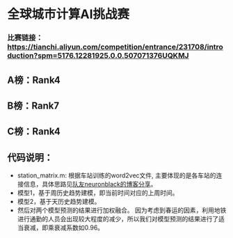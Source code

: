 
# 全球城市计算AI挑战赛
### 比赛链接：https://tianchi.aliyun.com/competition/entrance/231708/introduction?spm=5176.12281925.0.0.507071376UQKMJ

## A榜：Rank4
## B榜：Rank7
## C榜：Rank4

## 代码说明：
- station_matrix.m: 根据车站训练的word2vec文件, 主要体现的是各车站的连接信息，具体思路见[队友neuronblack的博客分享](https://neuronblack.github.io/2019/04/04/%E5%A4%A9%E6%B1%A0%E5%85%A8%E7%90%83AI%E8%AE%A1%E7%AE%97%E6%8C%91%E6%88%98%E8%B5%9B%E6%80%9D%E8%B7%AF%E5%88%86%E4%BA%AB/)。
- 模型1，基于周历史趋势建模，即当前时间对应的上周时间。
- 模型2，基于天历史趋势建模。
- 然后对两个模型预测的结果进行加权融合。
因为考虑到春运的因素，利用地铁进行通勤的人员会出现较大程度的减少，所以我们对模型预测的结果进行了适当衰减，即乘衰减系数如0.96。

